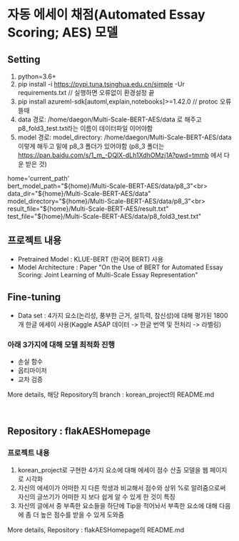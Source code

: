 # 자동 에세이 채점(Automated Essay Scoring; AES) 모델 

## Setting

1. python=3.6+
2. pip install -i https://pypi.tuna.tsinghua.edu.cn/simple -Ur requirements.txt     // 실행하면 오류없이 환경설정 끝
3. pip install azureml-sdk[automl,explain,notebooks]>=1.42.0  // protoc 오류 뜰때
4. data 경로: /home/daegon/Multi-Scale-BERT-AES/data 로 해주고 p8_fold3_test.txt라는 이름이 데이터파일 이어야함
5. model 경로: model_directory: /home/daegon/Multi-Scale-BERT-AES/data 이렇게 해두고 밑에 p8_3 폴더가 있어야함 (p8_3 폴더는 https://pan.baidu.com/s/1_m_-DQlX-dLh1XdhOMzj1A?pwd=tmmb  에서 다운 받은 것)


home='current_path' <br>
bert_model_path="${home}/Multi-Scale-BERT-AES/data/p8_3"<br>
data_dir="${home}/Multi-Scale-BERT-AES/data"<br>
model_directory="${home}/Multi-Scale-BERT-AES/data/p8_3"<br>
result_file="${home}/Multi-Scale-BERT-AES/result.txt"<br>
test_file="${home}/Multi-Scale-BERT-AES/data/p8_fold3_test.txt"


## 프로젝트 내용
- Pretrained Model : KLUE-BERT (한국어 BERT) 사용 <br>
- Model Architecture : Paper "On the Use of BERT for Automated Essay Scoring: Joint Learning of Multi-Scale Essay Representation" <br>
## Fine-tuning 
- Data set : 4가지 요소(논리성, 풍부한 근거, 설득력, 참신성)에 대해 평가된 1800개 한글 에세이 사용(Kaggle ASAP 데이터 -> 한글 번역 및 전처리 -> 라벨링) <br>
### 아래 3가지에 대해 모델 최적화 진행
- 손실 함수 <br> 
- 옵티마이저 <br> 
- 교차 검증 <br>

More details, 해당 Repository의 branch : korean_project의 README.md

<br>

## Repository : flakAESHomepage
### 프로젝트 내용
1. korean_project로 구현한 4가지 요소에 대해 에세이 점수 산출 모델을 웹 페이지로 시각화 <br>
2. 자신의 에세이가 어떠한 지 다른 학생과 비교해서 점수와 상위 %로 알려줌으로써 자신의 글쓰기가 어떠한 지 보다 쉽게 알 수 있게 한 것이 특징 <br>
3. 자신의 글에서 중 부족한 요소들을 하단에 Tip을 적어놔서 부족한 요소에 대해 다음에 좀 더 높은 점수를 받을 수 있게 도와줌 <br>

More details, Repository : flakAESHomepage의 README.md 
